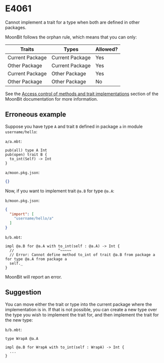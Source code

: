 # E4061

Cannot implement a trait for a type when both are defined in other packages.

MoonBit follows the orphan rule, which means that you can only:

| Traits  | Types   | Allowed? |
|---------|---------|----------|
| Current Package | Current Package | Yes      |
| Other Package | Current Package | Yes      |
| Current Package | Other Package | Yes      |
| Other Package | Other Package | No       |

See the [Access control of methods and trait implementations](../packages.md#access-control-of-methods-and-trait-implementations)
section of the MoonBit documentation for more information.

## Erroneous example

Suppose you have type `A` and trait `B` defined in package `a` in module
`username/hello`:

`a/a.mbt`:

```moonbit
pub(all) type A Int
pub(open) trait B {
  to_int(Self) -> Int
}
```

`a/moon.pkg.json`:

```json
{}
```

Now, if you want to implement trait `@a.B` for type `@a.A`:

`b/moon.pkg.json`:

```json
{
  "import": [
    "username/hello/a"
  ]
}
```

`b/b.mbt`:

```moonbit
impl @a.B for @a.A with to_int(self : @a.A) -> Int {
  //                    ^~~~~~
  // Error: Cannot define method to_int of trait @a.B from package a for type @a.A from package a
  self._
}
```

MoonBit will report an error.

## Suggestion

You can move either the trait or type into the current package where the
implementation is in. If that is not possible, you can create a new type over
the type you wish to implement the trait for, and then implement the trait for
the new type:

`b/b.mbt`:

```moonbit
type WrapA @a.A

impl @a.B for WrapA with to_int(self : WrapA) -> Int {
  ...
}
```
